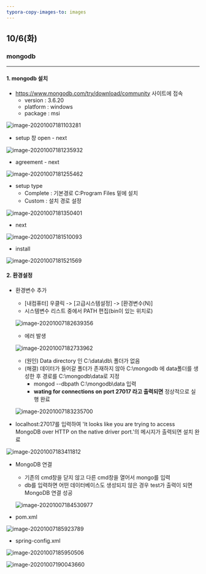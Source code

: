 ```yaml
---
typora-copy-images-to: images
---
```


## 10/6(화)  

### mongodb

------------

#### 1. mongodb 설치

- https://www.mongodb.com/try/download/community 사이트에 접속
  - version : 3.6.20
  - platform : windows
  - package : msi

![image-20201007181103281](images/image-20201007181103281.png)



- setup 창 open - next

![image-20201007181235932](images/image-20201007181235932.png)



- agreement - next 

![image-20201007181255462](images/image-20201007181255462.png)



- setup type
  - Complete : 기본경로 C:Program Files 밑에 설치 
  - Custom : 설치 경로 설정

![image-20201007181350401](images/image-20201007181350401.png)



- next

![image-20201007181510093](images/image-20201007181510093.png)



- install

![image-20201007181521569](images/image-20201007181521569.png)



#### 2. 환경설정

- 환경변수 추가 

  - [내컴퓨터] 우클릭 -> [고급시스템설정] -> [환경변수(N)]
  - 시스템변수 리스트 중에서 PATH 편집(bin이 있는 위치로)

  ![image-20201007182639356](images/image-20201007182639356.png)

  - 에러 발생

  ![image-20201007182733962](images/image-20201007182733962.png)

  - (원인) Data directory 인 C:\data\db\ 폴더가 없음
  - (해결) 데이터가 들어갈 폴더가 존재하지 않아 C:\mongodb 에 data폴더를 생성한 후 경로를 C:\mongodb\data로 지정
    - mongod --dbpath C:\mongodb\data 입력
    - **wating for connections on port 27017 라고 출력되면** 정상적으로 실행 완료

  ![image-20201007183235700](images/image-20201007183235700.png)



- localhost:27017를 입력하여 'It looks like you are trying to access MongoDB over HTTP on the native driver port.'의 메시지가 출력되면 설치 완료

![image-20201007183411812](images/image-20201007183411812.png)



- MongoDB 연결

  - 기존의 cmd창을 닫지 않고 다른 cmd창을 열어서 mongo를 입력
  - db를 입력하면 어떤 데이터베이스도 생성되지 않은 경우 test가 출력이 되면 MongoDB 연결 성공

  ![image-20201007184530977](images/image-20201007184530977.png)

  

- pom.xml

![image-20201007185923789](images/image-20201007185923789.png)



- spring-config.xml



![image-20201007185950506](images/image-20201007185950506.png)



![image-20201007190043660](images/image-20201007190043660.png)























